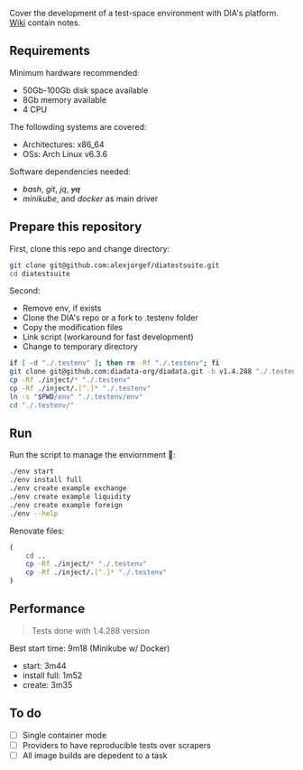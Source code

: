 Cover the development of a test-space environment with DIA's platform. [Wiki](https://github.com/alexjorgef/diatestsuite/wiki) contain notes.

## Requirements

Minimum hardware recommended:

* 50Gb-100Gb disk space available
* 8Gb memory available
* 4 CPU

The followding systems are covered:

* Architectures: x86_64
* OSs: Arch Linux v6.3.6

Software dependencies needed:

* *bash*, *git*, *jq*, ~~*yq*~~
* *minikube*, and *docker* as main driver

## Prepare this repository

First, clone this repo and change directory:

```sh
git clone git@github.com:alexjorgef/diatestsuite.git
cd diatestsuite
```

Second:

* Remove env, if exists
* Clone the DIA's repo or a fork to .testenv folder
* Copy the modification files
* Link script (workaround for fast development)
* Change to temporary directory

```sh
if [ -d "./.testenv" ]; then rm -Rf "./.testenv"; fi
git clone git@github.com:diadata-org/diadata.git -b v1.4.288 "./.testenv"
cp -Rf ./inject/* "./.testenv"
cp -Rf ./inject/.[^.]* "./.testenv"
ln -s "$PWD/env" "./.testenv/env"
cd "./.testenv/"
```

## Run

Run the script to manage the enviornment 🚀:

```sh
./env start
./env install full
./env create example exchange
./env create example liquidity
./env create example foreign
./env --help
```

Renovate files:

```sh
(
    cd ..
    cp -Rf ./inject/* "./.testenv"
    cp -Rf ./inject/.[^.]* "./.testenv"
)
```

## Performance

> Tests done with 1.4.288 version

Best start time: 9m18 (Minikube w/ Docker)

* start: 3m44
* install full: 1m52
* create: 3m35

## To do

* [ ] Single container mode
* [ ] Providers to have reproducible tests over scrapers
* [ ] All image builds are depedent to a task